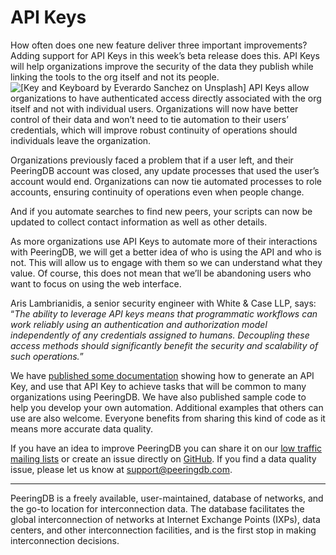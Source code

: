# API Keys
How often does one new feature deliver three important improvements? Adding support for API Keys in this week’s beta release does this. API Keys will help organizations improve the security of the data they publish while linking the tools to the org itself and not its people.
![[Key and Keyboard by Everardo Sanchez on Unsplash]](images/key-keyboard-coffee-everardo-sanchez-550x824.jpg)
API Keys allow organizations to have authenticated access directly associated with the org itself and not with individual users. Organizations will now have better control of their data and won’t need to tie automation to their users’ credentials, which will improve robust continuity of operations should individuals leave the organization.

Organizations previously faced a problem that if a user left, and their PeeringDB account was closed, any update processes that used the user’s account would end. Organizations can now tie automated processes to role accounts, ensuring continuity of operations even when people change.

And if you automate searches to find new peers, your scripts can now be updated to collect contact information as well as other details.

As more organizations use API Keys to automate more of their interactions with PeeringDB, we will get a better idea of who is using the API and who is not. This will allow us to engage with them so we can understand what they value. Of course, this does not mean that we’ll be abandoning users who want to focus on using the web interface. 

Aris Lambrianidis, a senior security engineer with White & Case LLP, says: “*The ability to leverage API keys means that programmatic workflows can work reliably using an authentication and authorization model independently of any credentials assigned to humans. Decoupling these access methods should significantly benefit the security and scalability of such operations.*” 

We have [published some documentation](https://github.com/peeringdb/peeringdb/blob/master/docs/api_keys.md) showing how to generate an API Key, and use that API Key to achieve tasks that will be common to many organizations using PeeringDB. We have also published sample code to help you develop your own automation. Additional examples that others can use are also welcome. Everyone benefits from sharing this kind of code as it means more accurate data quality. 

If you have an idea to improve PeeringDB you can share it on our [low traffic mailing lists](https://docs.peeringdb.com/#mailing-lists) or create an issue directly on [GitHub](https://github.com/peeringdb/peeringdb). If you find a data quality issue, please let us know at <support@peeringdb.com>.

---

PeeringDB is a freely available, user-maintained, database of networks, and the go-to location for interconnection data. The database facilitates the global interconnection of networks at Internet Exchange Points (IXPs), data centers, and other interconnection facilities, and is the first stop in making interconnection decisions.
